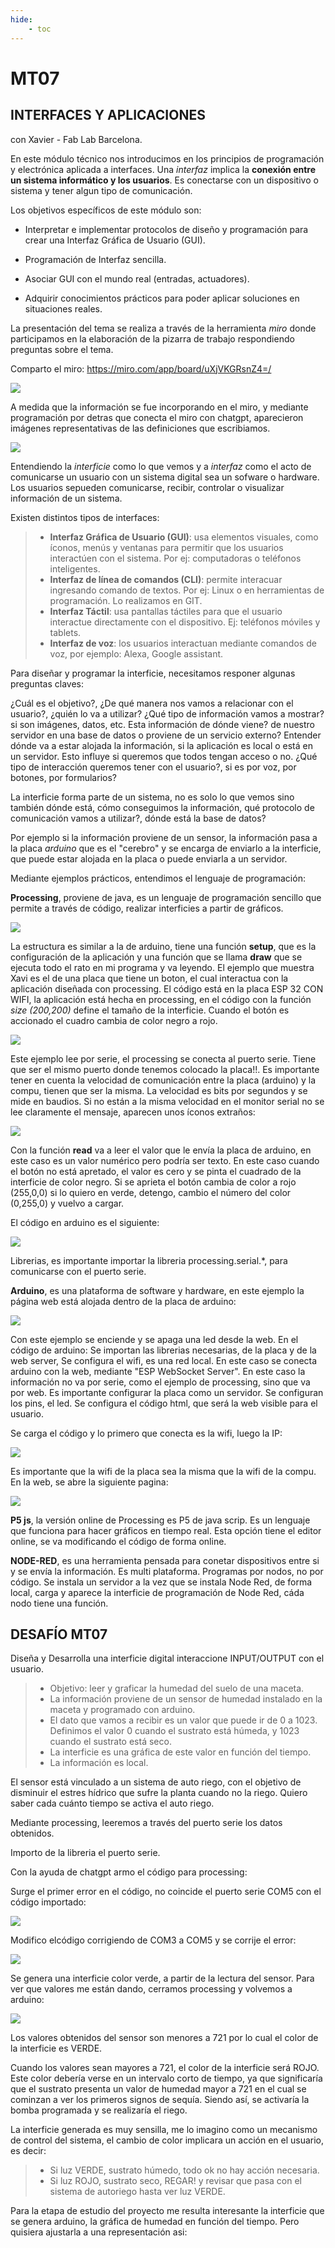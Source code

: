 ```yaml
---
hide:
    - toc
---
```


# MT07
## INTERFACES Y APLICACIONES
con Xavier - Fab Lab Barcelona.

En este módulo técnico nos introducimos en los principios de programación y electrónica aplicada a interfaces. Una *interfaz* implica la **conexión entre un sistema informático y los usuarios**. Es conectarse con un dispositivo o sistema y tener algun tipo de comunicación.

Los objetivos específicos de este módulo son:

 - Interpretar e implementar protocolos de diseño y programación para crear una Interfaz Gráfica de Usuario (GUI).

 - Programación de Interfaz sencilla.

 - Asociar GUI con el mundo real (entradas, actuadores).

 - Adquirir conocimientos prácticos para poder aplicar soluciones en situaciones reales.

La presentación del tema se realiza a través de la herramienta *miro* donde participamos en la elaboración de la pizarra de trabajo respondiendo preguntas sobre el tema. 

Comparto el miro: https://miro.com/app/board/uXjVKGRsnZ4=/ 

![](../images/MT07/1.png)

A medida que la información se fue incorporando en el miro, y mediante programación por detras que conecta el miro con chatgpt, aparecieron imágenes representativas de las definiciones que escribiamos.

![](../images/MT07/2.png)


Entendiendo  la *interficie* como lo que vemos y a *interfaz* como el acto de comunicarse un usuario con un sistema digital sea un sofware o hardware. Los usuarios sepueden comunicarse, recibir, controlar o visualizar información de un sistema.

Existen distintos tipos de interfaces:

>  - **Interfaz Gráfica de Usuario (GUI)**: usa elementos visuales, como íconos, menús y ventanas para permitir que los usuarios interactúen con el sistema. Por ej: computadoras o teléfonos inteligentes.
>  - **Interfaz de línea de comandos (CLI)**: permite interacuar ingresando comando de textos. Por ej: Linux o en herramientas de programación. Lo realizamos en GIT.
>  - **Interfaz Táctil**: usa pantallas táctiles para que el usuario interactue directamente con el dispositivo. Ej: teléfonos móviles y tablets.
>  - **Interfaz de voz**: los usuarios interactuan mediante comandos de voz, por ejemplo: Alexa, Google assistant.




Para diseñar y programar la interficie, necesitamos responer algunas preguntas claves: 

¿Cuál es el objetivo?, ¿De qué manera nos vamos a relacionar con el usuario?,  ¿quién lo va a utilizar? ¿Qué tipo de información vamos a mostrar? si son imágenes, datos, etc. Esta información de dónde viene? de nuestro servidor en una base de datos o proviene de un servicio externo?
Entender dónde va a estar alojada la información, si la aplicación es local o está en un servidor. Esto influye si queremos que todos tengan acceso o no. 
¿Qué tipo de interacción queremos tener con el usuario?, si es por voz, por botones, por formularios?

La interficie forma parte de un sistema, no es solo lo que vemos sino también dónde está, cómo conseguimos la información, qué protocolo de comunicación vamos a utilizar?, dónde está la base de datos?

Por ejemplo si la información proviene de un sensor, la información pasa a la placa *arduino* que es el "cerebro" y se encarga de enviarlo a la interficie, que puede estar alojada en la placa o puede enviarla a un servidor.

Mediante ejemplos prácticos, entendimos el lenguaje de programación:

**Processing**, proviene de java, es un lenguaje de programación sencillo que permite a través de código, realizar interficies a partir de gráficos.

![](../images/MT07/3.png)

La estructura es similar a la de arduino, tiene una función **setup**, que es la configuración de la aplicación y una función que se llama **draw** que se ejecuta todo el rato en mi programa y va leyendo. 
El ejemplo que muestra Xavi es el de una placa que tiene un boton, el cual interactua con la aplicación diseñada con processing. El código está en la placa ESP 32 CON WIFI, la aplicación está hecha en processing, en el código con la función *size (200,200)* define el tamaño de la interficie. Cuando el botón es accionado el cuadro cambia de color negro a rojo. 

![](../images/MT07/4.png)

Este ejemplo lee por serie, el processing se conecta al puerto serie. Tiene que ser el mismo puerto donde tenemos colocado la placa!!.
Es importante tener en cuenta la velocidad de comunicación entre la placa (arduino) y la compu, tienen que ser la misma. La velocidad es bits por segundos y se mide en baudios. Si no están a la misma velocidad en el monitor serial no se lee claramente el mensaje, aparecen unos íconos extraños:

![](../images/MT07/9.png)

Con la función **read** va a leer el valor que le envía la placa de arduino, en este caso es un valor numérico pero podría ser texto.
En este caso cuando el botón no está apretado, el valor es cero y se pinta el cuadrado de la interficie de color negro. Si se aprieta el botón cambia de color a rojo (255,0,0) si lo quiero en verde, detengo, cambio el número del color (0,255,0) y vuelvo a cargar.

El código en arduino es el siguiente:

![](../images/MT07/5.png)

Librerias, es importante importar la libreria processing.serial.*, para comunicarse con el puerto serie.

**Arduino**, es una plataforma de software y hardware, en este ejemplo la página web está alojada dentro de la placa de arduino:

![](../images/MT07/6.png)

Con este ejemplo se enciende y se apaga una led desde la web.
En el código de arduino:
Se importan las librerias necesarias, de la placa y de la web server,
Se configura el wifi, es una red local.
En este caso se conecta arduino con la web, mediante "ESP WebSocket Server". En este caso la información no va por serie, como el ejemplo de processing, sino que va por web. Es importante configurar la placa como un servidor.
Se configuran los pins, el led.
Se configura el código html, que será la web visible para el usuario.

Se carga el código y lo primero que conecta es la wifi, luego la IP: 

![](../images/MT07/7.png)

Es importante que la wifi de la placa sea la misma que la wifi de la compu.
En la web, se abre la siguiente pagina: 

![](../images/MT07/8.png)


**P5 js**, la versión online de Processing es P5 de java scrip. Es un lenguaje que funciona para hacer gráficos en tiempo real. Esta opción tiene el editor online, se va modificando el código de forma online.

**NODE-RED**, es una herramienta pensada para conetar dispositivos entre si y se envía la información. Es multi plataforma. Programas por nodos, no por código. Se instala un servidor a la vez que se instala Node Red, de forma local, carga y aparece la interficie de programación de Node Red, cáda nodo tiene una función.

## DESAFÍO MT07

Diseña y Desarrolla una interficie digital interaccione INPUT/OUTPUT con el usuario.

> - Objetivo: leer y graficar la humedad del suelo de una maceta.  
> - La información proviene de un sensor de humedad instalado en la maceta y programado con arduino.
> - El dato que vamos a recibir es un valor que puede ir de 0 a 1023. Definimos el valor 0 cuando el sustrato está húmeda, y 1023 cuando el sustrato está seco.
> - La interficie es una gráfica de este valor en función del tiempo. 
> - La información es local.

El sensor está vinculado a un sistema de auto riego, con el objetivo de disminuir el estres hídrico que sufre la planta cuando no la riego. 
Quiero saber cada cuánto tiempo se activa el auto riego. 

Mediante processing, leeremos a través del puerto serie los datos obtenidos.

Importo de la libreria el puerto serie. 

Con la ayuda de chatgpt armo el código para processing: 

Surge el primer error en el código, no coincide el puerto serie COM5 con el código importado:

![](../images/MT07/c3.png)

 Modifico elcódigo corrigiendo de COM3 a COM5 y se corrije el error:

![](../images/MT07/c6.png)

Se genera una interficie color verde, a partir de la lectura del sensor. Para ver que valores me están dando, cerramos processing y volvemos a arduino:

![](../images/MT07/c5.png)

Los valores obtenidos del sensor son menores a 721 por lo cual el color de la interficie es VERDE. 

Cuando los valores sean mayores a 721, el color de la interficie será ROJO. Este color debería verse en un intervalo corto de tiempo, ya que significaría que el sustrato presenta un valor de humedad mayor a 721 en el cual se cominzan a ver los primeros signos de sequía.
Siendo así, se activaría la bomba programada y se realizaría el riego. 

La interficie generada es muy sensilla, me lo imagino como un mecanismo de control del sistema, el cambio de color implicara un acción en el usuario, es decir: 
> - Si luz VERDE, sustrato húmedo, todo ok no hay acción necesaria.
> - Si luz ROJO, sustrato seco, REGAR!  y revisar que pasa con el sistema de autoriego hasta ver luz VERDE.

Para la etapa de estudio del proyecto me resulta interesante la interficie que se genera arduino, la gráfica de humedad en función del tiempo. 
Pero quisiera ajustarla a una representación asi:



 




















 











 

 